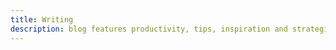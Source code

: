 ```yaml
---
title: Writing
description: blog features productivity, tips, inspiration and strategies for massive profits. Find out how to set up a successful blog or how to make yours even better!
---
```

